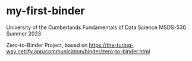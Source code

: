 # my-first-binder

University of the Cumberlands
Fundamentals of Data Science MSDS-530
Summer 2023

Zero-to-Binder Project, based on https://the-turing-way.netlify.app/communication/binder/zero-to-binder.html

